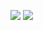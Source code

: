![](https://github.com/ByteWizGaurav/ByteWizGaurav/blob/master/generated/overview.svg)
![](https://github.com/ByteWizGaurav/ByteWizGaurav/blob/master/generated/languages.svg)
